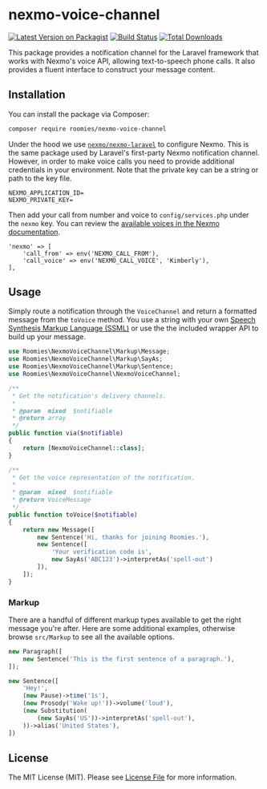 # nexmo-voice-channel

[![Latest Version on Packagist](https://img.shields.io/packagist/v/roomies/nexmo-voice-channel.svg?style=flat-square)](https://packagist.org/packages/roomies/nexmo-voice-channel)
[![Build Status](https://img.shields.io/travis/roomies-com/nexmo-voice-channel/master.svg?style=flat-square)](https://travis-ci.org/roomies-com/nexmo-voice-channel)
[![Total Downloads](https://img.shields.io/packagist/dt/roomies/nexmo-voice-channel.svg?style=flat-square)](https://packagist.org/packages/roomies/nexmo-voice-channel)

This package provides a notification channel for the Laravel framework that works with Nexmo's voice API, allowing text-to-speech phone calls. It also provides a fluent interface to construct your message content.

## Installation

You can install the package via Composer:

```bash
composer require roomies/nexmo-voice-channel
```

Under the hood we use [`nexmo/nexmo-laravel`](https://github.com/Nexmo/nexmo-laravel) to configure Nexmo. This is the same package used by Laravel's first-party Nexmo notification channel. However, in order to make voice calls you need to provide additional credentials in your environment. Note that the private key can be a string or path to the key file.

```
NEXMO_APPLICATION_ID=
NEXMO_PRIVATE_KEY=
```

Then add your call from number and voice to `config/services.php` under the `nexmo` key. You can review the [available voices in the Nexmo documentation](https://developer.nexmo.com/voice/voice-api/guides/text-to-speech).

```
'nexmo' => [
    'call_from' => env('NEXMO_CALL_FROM'),
    'call_voice' => env('NEXMO_CALL_VOICE', 'Kimberly'),
],
```

## Usage

Simply route a notification through the `VoiceChannel` and return a formatted message from the `toVoice` method. You use a string with your own [Speech Synthesis Markup Language (SSML)](https://developer.nexmo.com/voice/voice-api/guides/customizing-tts) or use the the included wrapper API to build up your message.

``` php
use Roomies\NexmoVoiceChannel\Markup\Message;
use Roomies\NexmoVoiceChannel\Markup\SayAs;
use Roomies\NexmoVoiceChannel\Markup\Sentence;
use Roomies\NexmoVoiceChannel\NexmoVoiceChannel;

/**
 * Get the notification's delivery channels.
 *
 * @param  mixed  $notifiable
 * @return array
 */
public function via($notifiable)
{
    return [NexmoVoiceChannel::class];
}

/**
 * Get the voice representation of the notification.
 *
 * @param  mixed  $notifiable
 * @return VoiceMessage
 */
public function toVoice($notifiable)
{
    return new Message([
        new Sentence('Hi, thanks for joining Roomies.'),
        new Sentence([
            'Your verification code is',
            new SayAs('ABC123')->interpretAs('spell-out')
        ]),
    ]);
}
```

### Markup

There are a handful of different markup types available to get the right message you're after. Here are some additional examples, otherwise browse `src/Markup` to see all the available options.

```php
new Paragraph([
    new Sentence('This is the first sentence of a paragraph.'),
]);

new Sentence([
    'Hey!',
    (new Pause)->time('1s'),
    (new Prosody('Wake up!'))->volume('loud'),
    (new Substitution(
        (new SayAs('US'))->interpretAs('spell-out'),
    ))->alias('United States'),
])
```

## License

The MIT License (MIT). Please see [License File](LICENSE.md) for more information.

